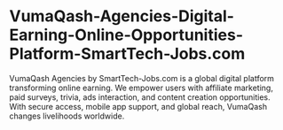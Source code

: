 # VumaQash-Agencies-Digital-Earning-Online-Opportunities-Platform-SmartTech-Jobs.com
VumaQash Agencies by SmartTech-Jobs.com is a global digital platform transforming online earning. We empower users with affiliate marketing, paid surveys, trivia, ads interaction, and content creation opportunities. With secure access, mobile app support, and global reach, VumaQash changes livelihoods worldwide.

